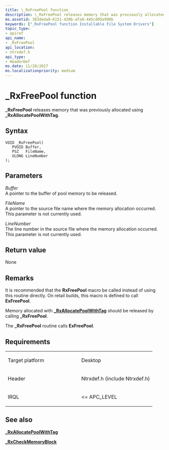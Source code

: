 ```yaml
---
title: \_RxFreePool function
description: \_RxFreePool releases memory that was previously allocated using \_RxAllocatePoolWithTag.
ms.assetid: 383deda9-6151-420b-afa9-445cd05e998b
keywords: ["_RxFreePool function Installable File System Drivers"]
topic_type:
- apiref
api_name:
- _RxFreePool
api_location:
- ntrxdef.h
api_type:
- HeaderDef
ms.date: 11/28/2017
ms.localizationpriority: medium
---
```


# \_RxFreePool function


**\_RxFreePool** releases memory that was previously allocated using **\_RxAllocatePoolWithTag**.

Syntax
------

```ManagedCPlusPlus
VOID _RxFreePool(
   PVOID Buffer,
   PSZ   FileName,
   ULONG LineNumber
);
```

Parameters
----------

*Buffer*   
A pointer to the buffer of pool memory to be released.

*FileName*   
A pointer to the source file name where the memory allocation occurred. This parameter is not currently used.

*LineNumber*   
The line number in the source file where the memory allocation occurred. This parameter is not currently used.

Return value
------------

None

Remarks
-------

It is recommended that the **RxFreePool** macro be called instead of using this routine directly. On retail builds, this macro is defined to call **ExFreePool**.

Memory allocated with [**\_RxAllocatePoolWithTag**](-rxallocatepoolwithtag.md) should be released by calling **\_RxFreePool**.

The **\_RxFreePool** routine calls **ExFreePool**.

Requirements
------------

<table>
<colgroup>
<col width="50%" />
<col width="50%" />
</colgroup>
<tbody>
<tr class="odd">
<td align="left"><p>Target platform</p></td>
<td align="left">Desktop</td>
</tr>
<tr class="even">
<td align="left"><p>Header</p></td>
<td align="left">Ntrxdef.h (include Ntrxdef.h)</td>
</tr>
<tr class="odd">
<td align="left"><p>IRQL</p></td>
<td align="left"><p>&lt;= APC_LEVEL</p></td>
</tr>
</tbody>
</table>

## See also


[**\_RxAllocatePoolWithTag**](-rxallocatepoolwithtag.md)

[**\_RxCheckMemoryBlock**](-rxcheckmemoryblock.md)

 

 






